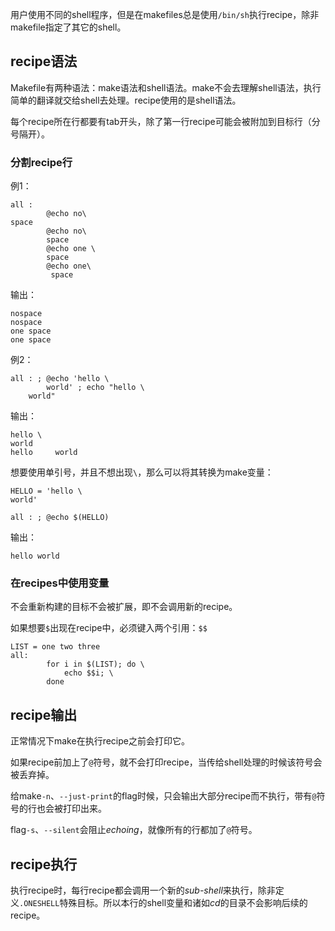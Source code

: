用户使用不同的shell程序，但是在makefiles总是使用`/bin/sh`执行recipe，除非makefile指定了其它的shell。

## recipe语法
Makefile有两种语法：make语法和shell语法。make不会去理解shell语法，执行简单的翻译就交给shell去处理。recipe使用的是shell语法。

每个recipe所在行都要有tab开头，除了第一行recipe可能会被附加到目标行（分号隔开）。

### 分割recipe行
例1：
```
all :
        @echo no\
space
        @echo no\
        space
        @echo one \
        space
        @echo one\
         space
```
输出：
```
nospace
nospace
one space
one space
```

例2：
```
all : ; @echo 'hello \
        world' ; echo "hello \
    world"
```
输出：
```
hello \
world
hello     world
```

想要使用单引号，并且不想出现`\`，那么可以将其转换为make变量：
```
HELLO = 'hello \
world'

all : ; @echo $(HELLO)
```
输出：
```
hello world
```

### 在recipes中使用变量
不会重新构建的目标不会被扩展，即不会调用新的recipe。

如果想要`$`出现在recipe中，必须键入两个引用：`$$`
```
LIST = one two three
all:
        for i in $(LIST); do \
            echo $$i; \
        done
```

## recipe输出
正常情况下make在执行recipe之前会打印它。

如果recipe前加上了`@`符号，就不会打印recipe，当传给shell处理的时候该符号会被丢弃掉。

给make`-n`、`--just-print`的flag时候，只会输出大部分recipe而不执行，带有`@`符号的行也会被打印出来。

flag`-s`、`--silent`会阻止*echoing*，就像所有的行都加了`@`符号。


## recipe执行
执行recipe时，每行recipe都会调用一个新的*sub-shell*来执行，除非定义`.ONESHELL`特殊目标。所以本行的shell变量和诸如*cd*的目录不会影响后续的recipe。
